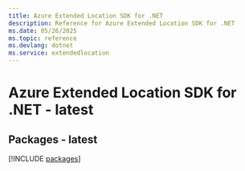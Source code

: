 ```yaml
---
title: Azure Extended Location SDK for .NET
description: Reference for Azure Extended Location SDK for .NET
ms.date: 05/26/2025
ms.topic: reference
ms.devlang: dotnet
ms.service: extendedlocation
---
```

# Azure Extended Location SDK for .NET - latest
## Packages - latest
[!INCLUDE [packages](extended-location-index.md)]